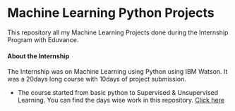 # Machine Learning Python Projects
This repository all my Machine Learning Projects done during the Internship Program with Eduvance.

#### About the Internship
The Internship was on Machine Learning using Python using IBM Watson. It was a 20days long course with 10days of project submission. 
- The course started from basic python to Supervised & Unsupervised Learning. You can find the days wise work in this repository. [Click here]()
